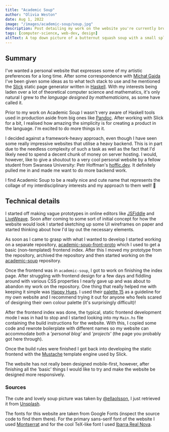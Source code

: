 ```yaml
---
title: "Academic Soup"
author: "Olivia Weston"
date: Aug 1, 2022
image: "/images/academic-soup/soup.jpg"
description: Post detailing my work on the website you're currently browsing.
tags: [computer-science, web-dev, design]
altText: A top down picture of a butternut squash soup with a small splash of cream
---
```


## Summary
I've wanted a personal website that expresses some of my artistic preferences for a long time. After some correspondence with [Michał Gajda](https://github.com/mgajda) I've been given some ideas as to what tech stack to use and he mentioned the [Slick](https://hackage.haskell.org/package/slick) static page generator written in [Haskell](https://www.haskell.org/). With my interests being laden over a lot of theoretical computer science and mathematics, it's only natural I grew to _the language designed by mathematicians_, as some have called it.

Prior to my work on Academic Soup I wasn't very aware of Haskell tools used in production aside from big ones like [Pandoc](https://pandoc.org/). After working with Slick for a bit, I realised how amazing the simplicity is for creating a product in the language. I'm excited to do more things in it.

I decided against a framework-heavy approach, even though I have seen some really impressive websites that utilise a heavy backend. This is in part due to the needless complexity of such a task as well as the fact that I'd likely need to spend a decent chunk of money on server hosting. I would, however, like to give a shoutout to a very cool personal website by a fellow student from Swansea University: Petr Hoffman's [hoffic.dev](https://hoffic.dev/). It definitely pulled me in and made me want to do more backend work.

I find Academic Soup to be a really nice and cute name that represents the collage of my interdisciplinary interests and my approach to them well! 🙂

## Technical details
I started off making vague prototypes in online editors like [JSFiddle](https://jsfiddle.net/) and [LiveWeave](https://liveweave.com/). Soon after coming to some sort of initial concept for how the website would look I started sketching up some UI wireframes on paper and started thinking about how I'd lay out the necessary elements.

As soon as I came to grasp with what I wanted to develop I started working on a separate repository, [academic-soup-front-proto](https://github.com/Surobaki/academic-soup-front-proto) which I used to get a basic (non-templated) frontend index. After this I moved my prototype from the repository, archived the repository and then started working on the [academic-soup](https://github.com/Surobaki/academic-soup) repository.

Once the frontend was in `academic-soup`, I got to work on finishing the index page. After struggling with frontend design for a few days and fiddling around with various CSS properties I nearly gave up and was about to abandon my work on the repository. One thing that really helped me with keeping it simple was [Happy Hues](https://www.happyhues.co/). I used their [palette 15](https://www.happyhues.co/palettes/15) as a guideline for my own website and I recommend trying it out for anyone who feels scared of designing their own colour palette (it's surprisingly difficult)!

After the frontend index was done, the typical, static frontend development mode I was in had to stop and I started looking into my `Main.hs` file containing the build instructions for the website. With this, I copied some code and rewrote boilerplate with different names so my website can accommodate both a *'personal blog'* and *'projects'* (the page you probably got here through).

Once the build rules were finished I got back into developing the static frontend with the [Mustache](https://mustache.github.io/) template engine used by Slick.

The website has not really been designed mobile-first, however, after finishing all the 'basic' things I would like to try and make the website be designed more responsively.

### Sources
The cute and lovely soup picture was taken by [@ellaolsson](https://unsplash.com/@ellaolsson), I just retrieved it from [Unsplash](https://unsplash.com/photos/fxJTl_gDh28).

The fonts for this website are taken from Google Fonts (inspect the source code to find them there). For the primary sans-serif font of the website I used [Montserrat](https://fonts.google.com/specimen/Montserrat) and for the cool TeX-like font I used [Ibarra Real Nova](https://fonts.google.com/specimen/Ibarra+Real+Nova).